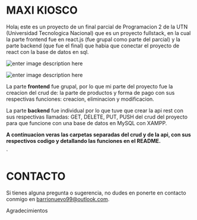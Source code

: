 # MAXI KIOSCO

Hola¡ este es un proyecto de un final parcial de Programacion 2 de la UTN (Universidad Tecnologica Nacional) que es un proyecto fullstack, en la cual la parte frontend fue en react.js (fue grupal como parte del parcial) y la parte backend (que fue el final) que habia que conectar el proyecto de react con la base de datos en sql.

![enter image description here](https://i.ibb.co/7tt0bGX/base-Kiosco.png)

![enter image description here](https://i.ibb.co/h7q7Y5Z/maxikiosco.png)

La parte **frontend** fue grupal, por lo que mi parte del proyecto fue la creacion del crud de: la parte de productos y forma de pago con sus respectivas funciones: creacion, eliminacion y modificacion.

La parte **backend** fue individual por lo que tuve que crear la api rest con sus respectivas llamadas: GET, DELETE, PUT, PUSH del crud del proyecto para que funcione con una base de datos en MySQL con XAMPP.

 **A continuacion veras las carpetas separadas del crud y de la api, con sus respectivos codigo y detallando las funciones en el README.**

`

# CONTACTO

Si tienes alguna pregunta o sugerencia, no dudes en ponerte en contacto conmigo en [barrionuevo99@outlook.com](mailto:barrionuevo99@outlook.com).

Agradecimientos